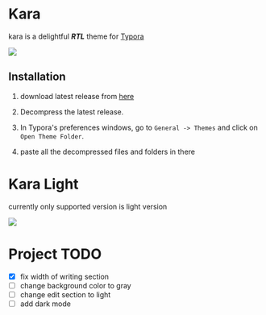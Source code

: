 # Kara

kara is a delightful ***RTL*** theme for [Typora](https://typora.io/)

![](./images/banner.png)



## Installation

1. download latest release from [here](https://github.com/mahdi-momeni/kara-theme/releases/) 

2. Decompress the latest release. 

3. In Typora's preferences windows, go to `General -> Themes` and click on `Open Theme Folder`.
4.  paste all the decompressed files and folders in there



# Kara Light

currently only supported version is light version

![](./images/kara-blue.png)

# Project TODO
- [x] fix width of writing section
- [ ] change background color to gray
- [ ] change edit section to light
- [ ] add dark mode

